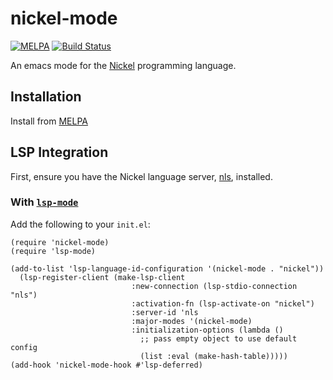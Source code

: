 # nickel-mode

[![MELPA](https://melpa.org/packages/nickel-mode-badge.svg)](https://melpa.org/#/nickel-mode)
[![Build Status](https://github.com/nickel-lang/nickel-mode/actions/workflows/check.yaml/badge.svg)](https://github.com/nickel-lang/nickel-mode/actions/workflows/check.yaml/badge.svg)

An emacs mode for the [Nickel](https://github.com/tweag/nickel) programming language.

## Installation
Install from [MELPA](https://melpa.org/#/nickel-mode)

## LSP Integration
First, ensure you have the Nickel language server, [nls](https://github.com/tweag/nickel/tree/master/lsp), installed.

### With [`lsp-mode`](https://github.com/emacs-lsp/lsp-mode)
Add the following to your `init.el`:

```emacs-lisp
(require 'nickel-mode)
(require 'lsp-mode)

(add-to-list 'lsp-language-id-configuration '(nickel-mode . "nickel"))
  (lsp-register-client (make-lsp-client
                           :new-connection (lsp-stdio-connection "nls")
                           :activation-fn (lsp-activate-on "nickel")
                           :server-id 'nls
                           :major-modes '(nickel-mode)
                           :initialization-options (lambda ()
						     ;; pass empty object to use default config
						     (list :eval (make-hash-table)))))
(add-hook 'nickel-mode-hook #'lsp-deferred)

```
